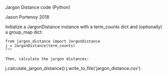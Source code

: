 Jargon Distance code (Python)

Jason Portenoy 2018

Initialize a JargonDistance instance with a term_counts dict and (optionally) a group_map dict:

```
from jargon_distance import JargonDistance
j = JargonDistance(term_counts)
"""

Then, calculate the jargon distances:

```
j.calculate_jargon_distance()
j.write_to_file('jargon_distance.csv')
```
